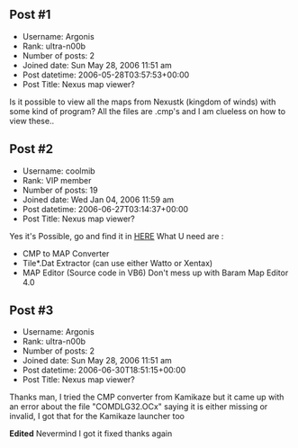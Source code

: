 ## Post #1
- Username: Argonis
- Rank: ultra-n00b
- Number of posts: 2
- Joined date: Sun May 28, 2006 11:51 am
- Post datetime: 2006-05-28T03:57:53+00:00
- Post Title: Nexus map viewer?

Is it possible to view all the maps from Nexustk (kingdom of winds) with some kind of program? All the files are .cmp's and I am clueless on how to view these..
## Post #2
- Username: coolmib
- Rank: VIP member
- Number of posts: 19
- Joined date: Wed Jan 04, 2006 11:59 am
- Post datetime: 2006-06-27T03:14:37+00:00
- Post Title: Nexus map viewer?

Yes it's Possible, go and find it in [HERE](http://www.kamikazeserver.com/forums/)
What U need are :
- CMP to MAP Converter
- Tile*.Dat Extractor (can use either Watto or Xentax)
- MAP Editor (Source code in VB6) Don't mess up with Baram Map Editor 4.0
## Post #3
- Username: Argonis
- Rank: ultra-n00b
- Number of posts: 2
- Joined date: Sun May 28, 2006 11:51 am
- Post datetime: 2006-06-30T18:51:15+00:00
- Post Title: Nexus map viewer?

Thanks man, I tried the CMP converter from Kamikaze but it came up with an error about the file "COMDLG32.OCx" saying it is either missing or invalid, I got that for the Kamikaze launcher too

**Edited** Nevermind I got it fixed thanks again
